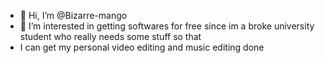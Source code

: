 - 👋 Hi, I’m @Bizarre-mango
- 👀 I’m interested in getting softwares for free since im a broke university student who really needs some stuff so that
- I can get my personal video editing and music editing done


<!---
Bizarre-mango/Bizarre-mango is a ✨ special ✨ repository because its `README.md` (this file) appears on your GitHub profile.
You can click the Preview link to take a look at your changes.
--->
